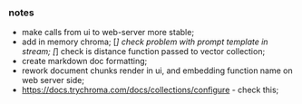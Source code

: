 ### notes

* make calls from ui to web-server more stable;
* add in memory chroma; 
[*] check problem with prompt template in stream;
[*] check is distance function passed to vector collection;
* create markdown doc formatting;
* rework document chunks render in ui, and embedding function name on web server side;
* https://docs.trychroma.com/docs/collections/configure - check this;
